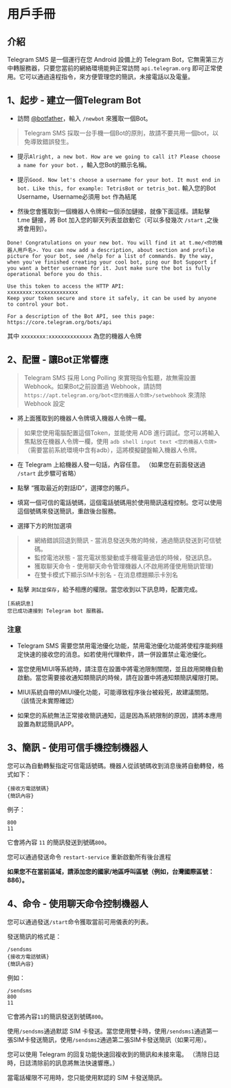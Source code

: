 # 用戶手冊

## 介紹

Telegram SMS 是一個運行在您 Android 設備上的 Telegram Bot，它無需第三方中轉服務器，只要您當前的網絡環境能夠正常訪問 `api.telegram.org` 即可正常使用。它可以通過遠程指令，來方便管理您的簡訊，未接電話以及電量。

## 1、起步 - 建立一個Telegram Bot

* 訪問 [@botfather](https://t.me/botfather)，輸入 `/newbot` 來獲取一個Bot。

> Telegram SMS 採取一台手機一個Bot的原則，故請不要共用一個bot，以免導致錯誤發生。

* 提示`Alright, a new bot. How are we going to call it? Please choose a name for your bot.` ，輸入您Bot的顯示名稱。

* 提示`Good. Now let's choose a username for your bot. It must end in bot. Like this, for example: TetrisBot or tetris_bot.` 輸入您的Bot Username，Username必須用 `bot` 作為結尾

* 然後您會獲取到一個機器人令牌和一個添加鏈接，就像下面這樣。請點擊 t.me 鏈接，將 Bot 加入您的聊天列表並啟動它（可以多發幾次 `/start` ,之後將會用到）。

```
Done! Congratulations on your new bot. You will find it at t.me/<你的機器人用戶名>. You can now add a description, about section and profile picture for your bot, see /help for a list of commands. By the way, when you've finished creating your cool bot, ping our Bot Support if you want a better username for it. Just make sure the bot is fully operational before you do this.

Use this token to access the HTTP API:
xxxxxxxx:xxxxxxxxxxxxxx
Keep your token secure and store it safely, it can be used by anyone to control your bot.

For a description of the Bot API, see this page: https://core.telegram.org/bots/api
```

其中 `xxxxxxxx:xxxxxxxxxxxxxx` 為您的機器人令牌

## 2、配置 - 讓Bot正常響應

> Telegram SMS 採用 Long Polling 來實現指令監聽，故無需設置 Webhook。如果Bot之前設置過 Webhook，請訪問 `https://apt.telegram.org/bot<您的機器人令牌>/setwebhook` 來清除 Webhook 設定

* 將上面獲取到的機器人令牌填入機器人令牌一欄。

>如果您使用電腦配置這個Token，並能使用 ADB 進行調試。您可以將輸入焦點放在機器人令牌一欄，使用 `adb shell input text <您的機器人令牌>`（需要當前系統環境中含有adb），這將模擬鍵盤輸入機器人令牌。

* 在 Telegram 上給機器人發一句話，內容任意。 （如果您在前面發送過 `/start` 此步驟可省略）

* 點擊 “獲取最近的對話ID”，選擇您的賬戶。

* 填寫一個可信的電話號碼，這個電話號碼用於使用簡訊遠程控制。您可以使用這個號碼來發送簡訊，重啟後台服務。

* 選擇下方的附加選項

>* 網絡錯誤回退到簡訊 - 當消息發送失敗的時候，通過簡訊發送到可信號碼。
>* 監控電池狀態 - 當充電狀態變動或手機電量過低的時候，發送訊息。
>* 獲取聊天命令 - 使用聊天命令管理機器人(不啟用將僅使用簡訊管理)
>* 在雙卡模式下顯示SIM卡別名 - 在消息標題顯示卡別名

* 點擊 `測試並保存`，給予相應的權限。當您收到以下訊息時，配置完成。

```
[系統訊息]
您已成功連接到 Telegram bot 服務器。
```
### 注意
* Telegram SMS 需要您禁用電池優化功能，禁用電池優化功能將使程序能夠穩定快速的接收您的消息。如若使用代理軟件，請一併設置禁止電池優化。

* 當您使用MIUI等系統時，請注意在設置中將電池限制關閉，並且啟用開機自動啟動。當您需要接收通知類簡訊的時候，請在設置中將通知類簡訊權限打開。

* MIUI系統自帶的MIUI優化功能，可能導致程序後台被殺死，故建議關閉。 （該情況未實際確認）

* 如果您的系統無法正常接收簡訊通知，這是因為系統限制的原因，請將本應用設置為默認簡訊APP。

## 3、簡訊 - 使用可信手機控制機器人

您可以為自動轉髮指定可信電話號碼。機器人從該號碼收到消息後將自動轉發，格式如下：

```
{接收方電話號碼}
{簡訊內容}
```

例子：

```
800
11
```

它會將內容 `11` 的簡訊發送到號碼`800`。

您可以通過發送命令 `restart-service` 重新啟動所有後台進程

**如果您不在當前區域，請添加您的國家/地區呼叫區號（例如，台灣國際區號： 886）。**

## 4、命令 - 使用聊天命令控制機器人

您可以通過發送`/start`命令獲取當前可用儀表的列表。

發送簡訊的格式是：

```
/sendsms
{接收方電話號碼}
{簡訊內容}
```
例如：
```
/sendsms
800
11
```
它會將內容`11`的簡訊發送到號碼`800`。

使用`/sendsms`通過默認 SIM 卡發送。當您使用雙卡時，使用`/sendsms1`通過第一張SIM卡發送簡訊，使用`/sendsms2`通過第二張SIM卡發送簡訊（如果可用）。

您可以使用 Telegram 的回复功能快速回複收到的簡訊和未接來電。 （清除日誌時，日誌清除前的訊息將無法快速響應。）

當電話權限不可用時，您只能使用默認的 SIM 卡發送簡訊。